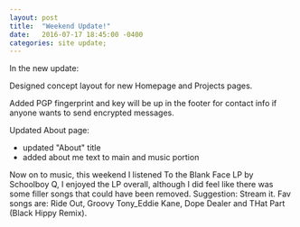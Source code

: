 ```yaml
---
layout: post
title:  "Weekend Update!"
date:   2016-07-17 18:45:00 -0400
categories: site update;
---
```


In the new update:

Designed concept layout for new Homepage and Projects pages.

Added PGP fingerprint and key will be up in the footer for contact info if anyone wants to send encrypted messages.

Updated About page:

* updated "About" title
* added about me text to main and music portion

Now on to music, this weekend I listened To the Blank Face LP by Schoolboy Q, I enjoyed the LP overall, although I did feel like there was some filler songs that could have been removed. Suggestion: Stream it. Fav songs are: Ride Out, Groovy Tony_Eddie Kane, Dope Dealer and THat Part (Black Hippy Remix).
